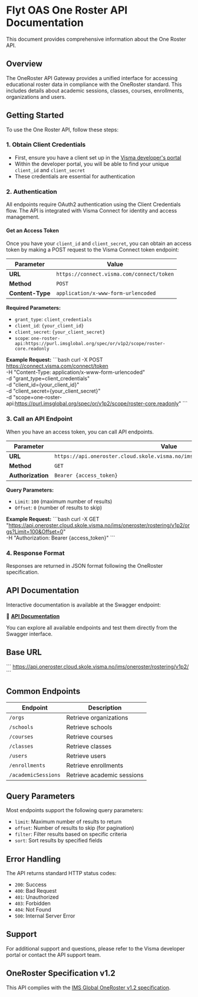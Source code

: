 # Flyt OAS One Roster API Documentation

This document provides comprehensive information about the One Roster API.

## Overview

The OneRoster API Gateway provides a unified interface for accessing educational roster data in compliance with the OneRoster standard. This includes details about academic sessions, classes, courses, enrollments, organizations and users.

## Getting Started

To use the One Roster API, follow these steps:

### 1. Obtain Client Credentials

- First, ensure you have a client set up in the [Visma developer's portal](https://oauth.developers.visma.com/service-registry/home)
- Within the developer portal, you will be able to find your unique `client_id` and `client_secret`
- These credentials are essential for authentication

### 2. Authentication

All endpoints require OAuth2 authentication using the Client Credentials flow. The API is integrated with Visma Connect for identity and access management.

#### Get an Access Token

Once you have your `client_id` and `client_secret`, you can obtain an access token by making a POST request to the Visma Connect token endpoint:

| Parameter        | Value                                     |
| ---------------- | ----------------------------------------- |
| **URL**          | `https://connect.visma.com/connect/token` |
| **Method**       | `POST`                                    |
| **Content-Type** | `application/x-www-form-urlencoded`       |

**Required Parameters:**

- `grant_type`: `client_credentials`
- `client_id`: `{your_client_id}`
- `client_secret`: `{your_client_secret}`
- `scope`: `one-roster-api:https://purl.imsglobal.org/spec/or/v1p2/scope/roster-core.readonly`

**Example Request:**
\`\`\`bash
curl -X POST https://connect.visma.com/connect/token \
  -H "Content-Type: application/x-www-form-urlencoded" \
  -d "grant_type=client_credentials" \
  -d "client_id={your_client_id}" \
  -d "client_secret={your_client_secret}" \
  -d "scope=one-roster-api:https://purl.imsglobal.org/spec/or/v1p2/scope/roster-core.readonly"
\`\`\`

### 3. Call an API Endpoint

When you have an access token, you can call API endpoints.

| Parameter         | Value                                                        |
| ----------------- | ------------------------------------------------------------ |
| **URL**           | `https://api.oneroster.cloud.skole.visma.no/ims/oneroster/rostering/v1p2/orgs` |
| **Method**        | `GET`                                                        |
| **Authorization** | `Bearer {access_token}`                                      |

**Query Parameters:**

- `Limit`: `100` (maximum number of results)
- `Offset`: `0` (number of results to skip)

**Example Request:**
\`\`\`bash
curl -X GET "https://api.oneroster.cloud.skole.visma.no/ims/oneroster/rostering/v1p2/orgs?Limit=100&Offset=0" \
  -H "Authorization: Bearer {access_token}"
\`\`\`

### 4. Response Format

Responses are returned in JSON format following the OneRoster specification.

## API Documentation

Interactive documentation is available at the Swagger endpoint:

🔗 **[API Documentation](https://api.oneroster.cloud.skole.visma.no/swagger/index.html)**

You can explore all available endpoints and test them directly from the Swagger interface.

## Base URL

\`\`\`
https://api.oneroster.cloud.skole.visma.no/ims/oneroster/rostering/v1p2/
\`\`\`

## Common Endpoints

| Endpoint            | Description                |
| ------------------- | -------------------------- |
| `/orgs`             | Retrieve organizations     |
| `/schools`          | Retrieve schools           |
| `/courses`          | Retrieve courses           |
| `/classes`          | Retrieve classes           |
| `/users`            | Retrieve users             |
| `/enrollments`      | Retrieve enrollments       |
| `/academicSessions` | Retrieve academic sessions |

## Query Parameters

Most endpoints support the following query parameters:

- `limit`: Maximum number of results to return
- `offset`: Number of results to skip (for pagination)
- `filter`: Filter results based on specific criteria
- `sort`: Sort results by specified fields

## Error Handling

The API returns standard HTTP status codes:

- `200`: Success
- `400`: Bad Request
- `401`: Unauthorized
- `403`: Forbidden
- `404`: Not Found
- `500`: Internal Server Error

## Support

For additional support and questions, please refer to the Visma developer portal or contact the API support team.

## OneRoster Specification v1.2

This API complies with the [IMS Global OneRoster v1.2 specification](https://www.imsglobal.org/sites/default/files/spec/oneroster/v1p2/rostering-restbinding/OneRosterv1p2RosteringService_RESTBindv1p0.html).

